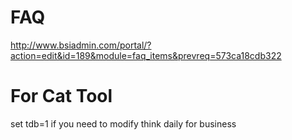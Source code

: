 # FAQ
http://www.bsiadmin.com/portal/?action=edit&id=189&module=faq_items&prevreq=573ca18cdb322



# For Cat Tool

set tdb=1 if you need to modify think daily for business

